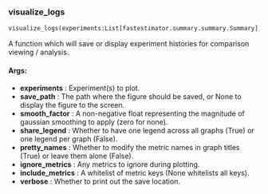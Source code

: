 

### visualize_logs
```python
visualize_logs(experiments:List[fastestimator.summary.summary.Summary], save_path:str=None, smooth_factor:float=0, share_legend:bool=True, pretty_names:bool=False, ignore_metrics:Union[Set[str], NoneType]=None, include_metrics:Union[Set[str], NoneType]=None, verbose:bool=True)
```
A function which will save or display experiment histories for comparison viewing / analysis.


#### Args:

* **experiments** :  Experiment(s) to plot.
* **save_path** :  The path where the figure should be saved, or None to display the figure to the screen.
* **smooth_factor** :  A non-negative float representing the magnitude of gaussian smoothing to apply (zero for none).
* **share_legend** :  Whether to have one legend across all graphs (True) or one legend per graph (False).
* **pretty_names** :  Whether to modify the metric names in graph titles (True) or leave them alone (False).
* **ignore_metrics** :  Any metrics to ignore during plotting.
* **include_metrics** :  A whitelist of metric keys (None whitelists all keys).
* **verbose** :  Whether to print out the save location.